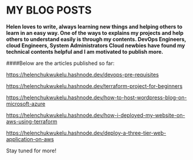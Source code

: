 # MY BLOG POSTS

**Helen loves to write, always learning new things and helping others to learn in an easy way. One of the ways to explains my projects and help others to understand easily is through my contents. DevOps Engineers, cloud Engineers, System Administrators Cloud newbies have found my technical contents helpful and I am motivated to  publish more.**


####Below are the articles published so far:

https://helenchukwukelu.hashnode.dev/devops-pre-requisites

https://helenchukwukelu.hashnode.dev/terraform-project-for-beginners

https://helenchukwukelu.hashnode.dev/how-to-host-wordpress-blog-on-microsoft-azure

https://helenchukwukelu.hashnode.dev/how-i-deployed-my-website-on-aws-using-terraform

https://helenchukwukelu.hashnode.dev/deploy-a-three-tier-web-application-on-aws

Stay tuned for more!
